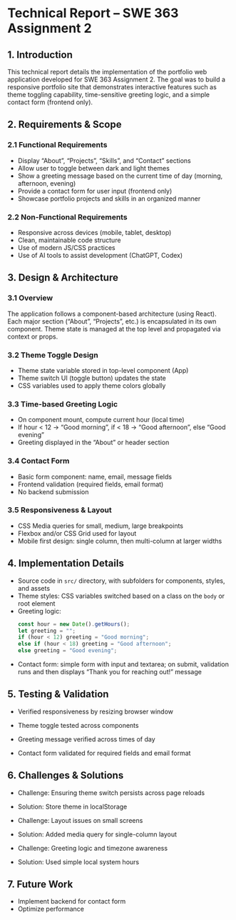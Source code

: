 # Technical Report – SWE 363 Assignment 2   

## 1. Introduction  
This technical report details the implementation of the portfolio web application developed for SWE 363 Assignment 2. The goal was to build a responsive portfolio site that demonstrates interactive features such as theme toggling capability, time-sensitive greeting logic, and a simple contact form (frontend only).  

## 2. Requirements & Scope  
### 2.1 Functional Requirements  
- Display “About”, “Projects”, “Skills”, and “Contact” sections  
- Allow user to toggle between dark and light themes  
- Show a greeting message based on the current time of day (morning, afternoon, evening)  
- Provide a contact form for user input (frontend only)  
- Showcase portfolio projects and skills in an organized manner  

### 2.2 Non-Functional Requirements  
- Responsive across devices (mobile, tablet, desktop)  
- Clean, maintainable code structure  
- Use of modern JS/CSS practices  
- Use of AI tools to assist development (ChatGPT, Codex)  

## 3. Design & Architecture  
### 3.1 Overview  
The application follows a component-based architecture (using React). Each major section (“About”, “Projects”, etc.) is encapsulated in its own component. Theme state is managed at the top level and propagated via context or props.  

### 3.2 Theme Toggle Design  
- Theme state variable stored in top-level component (App)  
- Theme switch UI (toggle button) updates the state  
- CSS variables used to apply theme colors globally  

### 3.3 Time-based Greeting Logic  
- On component mount, compute current hour (local time)  
- If hour < 12 → “Good morning”, if < 18 → “Good afternoon”, else “Good evening”  
- Greeting displayed in the “About” or header section  

### 3.4 Contact Form  
- Basic form component: name, email, message fields  
- Frontend validation (required fields, email format)  
- No backend submission  

### 3.5 Responsiveness & Layout  
- CSS Media queries for small, medium, large breakpoints  
- Flexbox and/or CSS Grid used for layout  
- Mobile first design: single column, then multi-column at larger widths  

## 4. Implementation Details  
- Source code in `src/` directory, with subfolders for components, styles, and assets  
- Theme styles: CSS variables switched based on a class on the `body` or root element  
- Greeting logic:
  ```js
  const hour = new Date().getHours();
  let greeting = "";
  if (hour < 12) greeting = "Good morning";
  else if (hour < 18) greeting = "Good afternoon";
  else greeting = "Good evening";
- Contact form: simple form with input and textarea; on submit, validation runs and then displays “Thank you for reaching out!” message

## 5. Testing & Validation

- Verified responsiveness by resizing browser window 

- Theme toggle tested across components

- Greeting message verified across times of day

- Contact form validated for required fields and email format

## 6. Challenges & Solutions

- Challenge: Ensuring theme switch persists across page reloads
- Solution: Store theme in localStorage


- Challenge: Layout issues on small screens
- Solution: Added media query for single-column layout


- Challenge: Greeting logic and timezone awareness
- Solution: Used simple local system hours

## 7. Future Work

- Implement backend for contact form
- Optimize performance